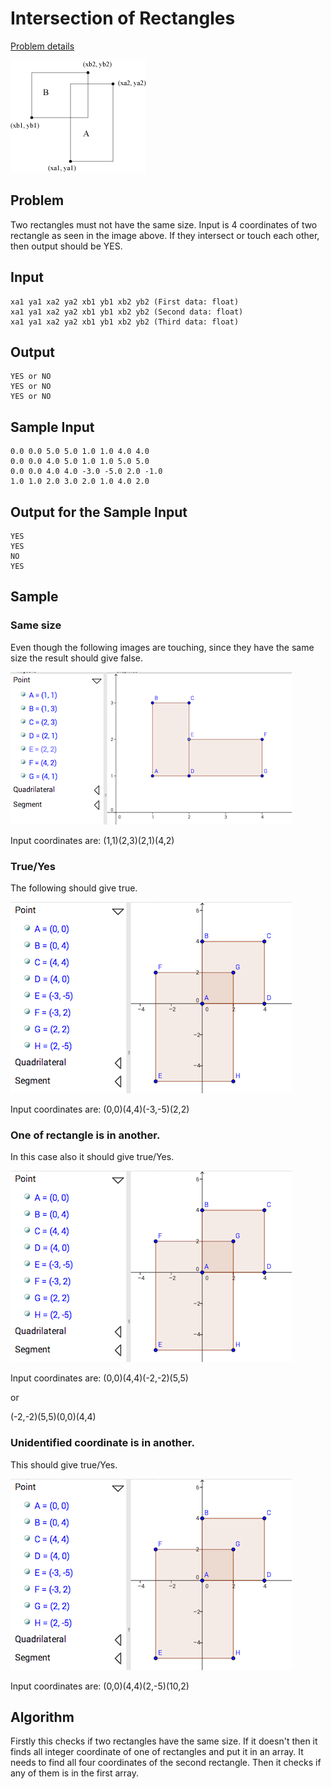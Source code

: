 # Intersection of Rectangles

[Problem details](http://judge.u-aizu.ac.jp/onlinejudge/description.jsp?id=0059)

![Intersection of rectangle](/img/intersection.gif)

## Problem

Two rectangles must not have the same size. Input is 4 coordinates of two rectangle as seen in the image above. If they intersect or touch each other, then output should be YES. 


## Input

    xa1 ya1 xa2 ya2 xb1 yb1 xb2 yb2 (First data: float)
    xa1 ya1 xa2 ya2 xb1 yb1 xb2 yb2 (Second data: float)
    xa1 ya1 xa2 ya2 xb1 yb1 xb2 yb2 (Third data: float)

## Output

    YES or NO 
    YES or NO 
    YES or NO 

## Sample Input

    0.0 0.0 5.0 5.0 1.0 1.0 4.0 4.0
    0.0 0.0 4.0 5.0 1.0 1.0 5.0 5.0
    0.0 0.0 4.0 4.0 -3.0 -5.0 2.0 -1.0
    1.0 1.0 2.0 3.0 2.0 1.0 4.0 2.0

## Output for the Sample Input

    YES
    YES
    NO
    YES

## Sample

### Same size 
Even though the following images are touching, since they have the same size the result should give false.

![Sample 1](/img/sample1.png)

Input coordinates are: (1,1)(2,3)(2,1)(4,2)

### True/Yes
The following should give true.

![Sample 2](/img/sample2.png)

Input coordinates are: (0,0)(4,4)(-3,-5)(2,2)

### One of rectangle is in another.
In this case also it should give true/Yes.

![Sample 2](/img/sample2.png)

Input coordinates are: (0,0)(4,4)(-2,-2)(5,5)

or

(-2,-2)(5,5)(0,0)(4,4)

### Unidentified coordinate is in another.

This should give true/Yes.

![Sample 2](/img/sample2.png)

Input coordinates are: (0,0)(4,4)(2,-5)(10,2)

## Algorithm

Firstly this checks if two rectangles have the same size. If it doesn't then it finds all integer coordinate of one of rectangles and put it in an array. 
It needs to find all four coordinates of the second rectangle. Then it checks if any of them is in the first array.  
